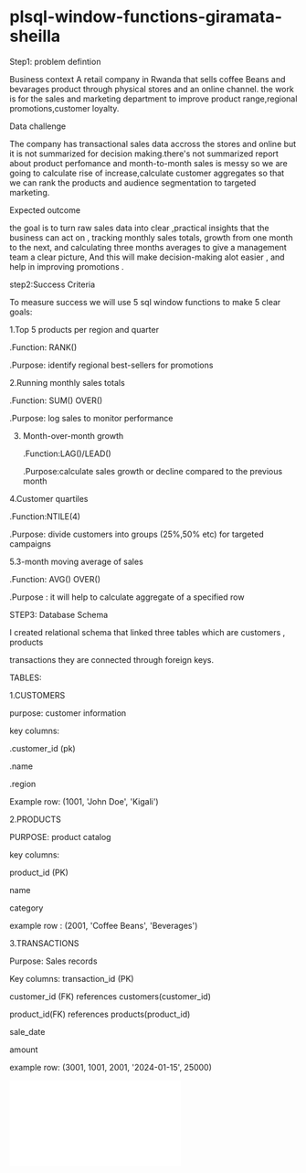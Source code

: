 # plsql-window-functions-giramata-sheilla
Step1: problem  defintion


  Business context
A retail company in Rwanda that sells  coffee Beans and bevarages product  through physical stores  and an online channel. the work is for the sales and marketing department to improve product range,regional promotions,customer loyalty.


  Data challenge

The company has transactional sales data accross the stores and online but it is not  summarized for decision making.there's not summarized report about product  perfomance and  month-to-month sales is messy  so  we are going  to calculate rise of increase,calculate customer aggregates so that  we can rank the products and audience segmentation to targeted marketing.



  Expected outcome

  
the goal is to turn  raw sales data into clear ,practical insights that the business can act on ,  tracking monthly sales totals, growth from one month to the next,  and calculating three months averages to give a management team a clear picture,
And this will make decision-making  alot easier , and help in improving promotions .

step2:Success Criteria


To measure success we will use 5 sql window functions to make 5 clear goals:


1.Top 5 products per region and quarter

  .Function: RANK()
  
   .Purpose: identify regional best-sellers  for promotions

  
2.Running monthly sales totals

   .Function: SUM() OVER()
   
   .Purpose: log sales to monitor performance

3. Month-over-month growth

   .Function:LAG()/LEAD()
   
   .Purpose:calculate sales growth or decline compared to the previous month

   
4.Customer quartiles

  .Function:NTILE(4)
   
   .Purpose: divide customers into groups (25%,50% etc) for targeted campaigns

   
5.3-month moving average of sales

   .Function: AVG() OVER()
   
   .Purpose : it will help to calculate aggregate of a specified row

STEP3: Database Schema

 I created  relational schema that linked three  tables which are  customers , products 
 
 transactions they are connected  through foreign keys.

  TABLES:

1.CUSTOMERS

purpose: customer information

key columns:

.customer_id (pk)

.name

.region

Example row: (1001, 'John Doe', 'Kigali')


2.PRODUCTS

PURPOSE: product catalog 

key columns: 

product_id (PK)

name 

category

example row : (2001, 'Coffee Beans', 'Beverages')

3.TRANSACTIONS

Purpose: Sales records

Key columns: 
transaction_id (PK)

customer_id (FK)  references customers(customer_id)

product_id(FK) references products(product_id)

sale_date

amount

example row: (3001, 1001, 2001, '2024-01-15', 25000)


![ERD](screenshots/ERD1.PNG.PDF)















